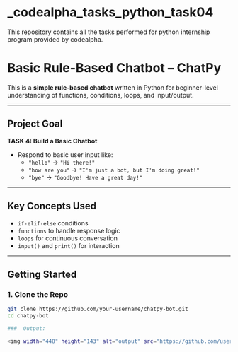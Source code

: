 # _codealpha_tasks_python_task04
This repository contains all the tasks performed for python internship program provided by codealpha.

# Basic Rule-Based Chatbot – ChatPy

This is a **simple rule-based chatbot** written in Python for beginner-level understanding of functions, conditions, loops, and input/output.

---

## Project Goal

 **TASK 4: Build a Basic Chatbot**

- Respond to basic user input like:
  - `"hello"` → `"Hi there!"`
  - `"how are you"` → `"I'm just a bot, but I'm doing great!"`
  - `"bye"` → `"Goodbye! Have a great day!"`

---

##  Key Concepts Used

- `if-elif-else` conditions
- `functions` to handle response logic
- `loops` for continuous conversation
- `input()` and `print()` for interaction

---

## Getting Started

### 1. Clone the Repo
```bash
git clone https://github.com/your-username/chatpy-bot.git
cd chatpy-bot

###  Output:

<img width="448" height="143" alt="output" src="https://github.com/user-attachments/assets/efa35917-22e6-486c-a102-c41c339e557b" />

